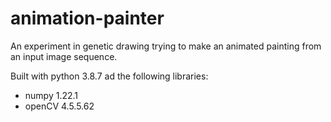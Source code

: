# animation-painter
An experiment in genetic drawing trying to make an animated painting from an input image sequence.

Built with python 3.8.7 ad the following libraries:
- numpy 1.22.1
- openCV 4.5.5.62
